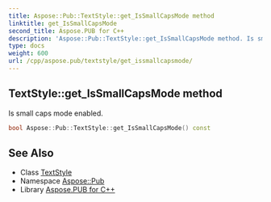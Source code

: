 ```yaml
---
title: Aspose::Pub::TextStyle::get_IsSmallCapsMode method
linktitle: get_IsSmallCapsMode
second_title: Aspose.PUB for C++
description: 'Aspose::Pub::TextStyle::get_IsSmallCapsMode method. Is small caps mode enabled in C++.'
type: docs
weight: 600
url: /cpp/aspose.pub/textstyle/get_issmallcapsmode/
---
```

## TextStyle::get_IsSmallCapsMode method


Is small caps mode enabled.

```cpp
bool Aspose::Pub::TextStyle::get_IsSmallCapsMode() const
```

## See Also

* Class [TextStyle](../)
* Namespace [Aspose::Pub](../../)
* Library [Aspose.PUB for C++](../../../)
